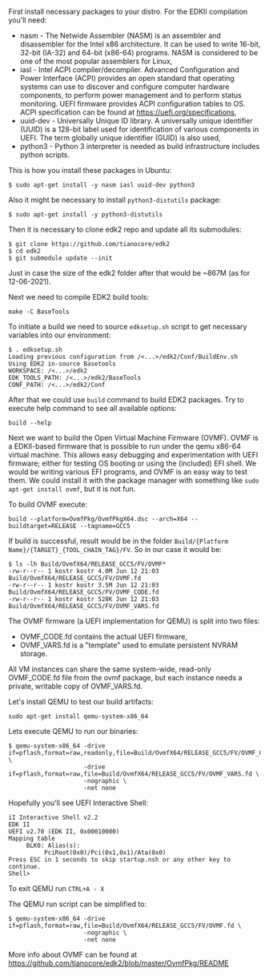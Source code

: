 First install necessary packages to your distro.
For the EDKII compilation you'll need:
- nasm - The Netwide Assembler (NASM) is an assembler and disassembler for the Intel x86 architecture. It can be used to write 16-bit, 32-bit (IA-32) and 64-bit (x86-64) programs. NASM is considered to be one of the most popular assemblers for Linux,
- iasl - Intel ACPI compiler/decompiler. Advanced Configuration and Power Interface (ACPI) provides an open standard that operating systems can use to discover and configure computer hardware components, to perform power management and to perform status monitoring. UEFI firmware provides ACPI configuration tables to OS. ACPI specification can be found at https://uefi.org/specifications,
- uuid-dev - Universally Unique ID library. A universally unique identifier (UUID) is a 128-bit label used for identification of various components in UEFI. The term globally unique identifier (GUID) is also used,
- python3 - Python 3 interpreter is needed as build infrastructure includes python scripts.

This is how you install these packages in Ubuntu:
```
$ sudo apt-get install -y nasm iasl uuid-dev python3
```

Also it might be necessary to install `python3-distutils` package:
```
$ sudo apt-get install -y python3-distutils
```

Then it is necessary to clone edk2 repo and update all its submodules:
```
$ git clone https://github.com/tianocore/edk2
$ cd edk2
$ git submodule update --init
```

Just in case the size of the edk2 folder after that would be ~867M (as for 12-06-2021).

Next we need to compile EDK2 build tools:
```
make -C BaseTools
```

To initiate a build we need to source `edksetup.sh` script to get necessary variables into our environment:
```
$ . edksetup.sh
Loading previous configuration from /<...>/edk2/Conf/BuildEnv.sh
Using EDK2 in-source Basetools
WORKSPACE: /<...>/edk2
EDK_TOOLS_PATH: /<...>/edk2/BaseTools
CONF_PATH: /<...>/edk2/Conf
```

After that we could use `build` command to build EDK2 packages.
Try to execute help command to see all available options:
```
build --help
```

Next we want to build the Open Virtual Machine Firmware (OVMF). OVMF is a EDKII-based firmware that is possible to run under the qemu x86-64 virtual machine. This allows easy debugging and experimentation with UEFI firmware; either for testing OS booting or using the (included) EFI shell. We would be writing various EFI programs, and OVMF is an easy way to test them. We could install it with the package manager with something like `sudo apt-get install ovmf`, but it is not fun.

To build OVMF execute:
```
build --platform=OvmfPkg/OvmfPkgX64.dsc --arch=X64 --buildtarget=RELEASE --tagname=GCC5
```

If build is successful, result would be in the folder `Build/{Platform Name}/{TARGET}_{TOOL_CHAIN_TAG}/FV`. So in our case it would be:
```
$ ls -lh Build/OvmfX64/RELEASE_GCC5/FV/OVMF*
-rw-r--r-- 1 kostr kostr 4.0M Jun 12 21:03 Build/OvmfX64/RELEASE_GCC5/FV/OVMF.fd
-rw-r--r-- 1 kostr kostr 3.5M Jun 12 21:03 Build/OvmfX64/RELEASE_GCC5/FV/OVMF_CODE.fd
-rw-r--r-- 1 kostr kostr 528K Jun 12 21:03 Build/OvmfX64/RELEASE_GCC5/FV/OVMF_VARS.fd
```

The OVMF firmware (a UEFI implementation for QEMU) is split into two files:
- OVMF_CODE.fd contains the actual UEFI firmware,
- OVMF_VARS.fd is a "template" used to emulate persistent NVRAM storage.

All VM instances can share the same system-wide, read-only OVMF_CODE.fd file from the ovmf package, but each instance needs a private, writable copy of OVMF_VARS.fd.

Let's install QEMU to test our build artifacts:
```
sudo apt-get install qemu-system-x86_64
```

Lets execute QEMU to run our binaries:
```
$ qemu-system-x86_64 -drive if=pflash,format=raw,readonly,file=Build/OvmfX64/RELEASE_GCC5/FV/OVMF_CODE.fd \
                     -drive if=pflash,format=raw,file=Build/OvmfX64/RELEASE_GCC5/FV/OVMF_VARS.fd \
                     -nographic \
                     -net none
```

Hopefully you'll see UEFI Interactive Shell:
```
ïI Interactive Shell v2.2
EDK II
UEFI v2.70 (EDK II, 0x00010000)
Mapping table
     BLK0: Alias(s):
          PciRoot(0x0)/Pci(0x1,0x1)/Ata(0x0)
Press ESC in 1 seconds to skip startup.nsh or any other key to continue.
Shell>
```

To exit QEMU run `CTRL+A - X`

The QEMU run script can be simplified to:
```
$ qemu-system-x86_64 -drive if=pflash,format=raw,file=Build/OvmfX64/RELEASE_GCC5/FV/OVMF.fd \
                     -nographic \
                     -net none
```

More info about OVMF can be found at https://github.com/tianocore/edk2/blob/master/OvmfPkg/README
